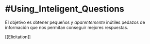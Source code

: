 # #Using_Inteligent_Questions

El objetivo es obtener pequeños y *aparentemente* inútiles pedazos de información que nos permitan conseguir mejores respuestas.  





[[Elicitation]]

